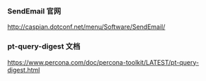 ### SendEmail 官网
http://caspian.dotconf.net/menu/Software/SendEmail/

### pt-query-digest 文档
https://www.percona.com/doc/percona-toolkit/LATEST/pt-query-digest.html
